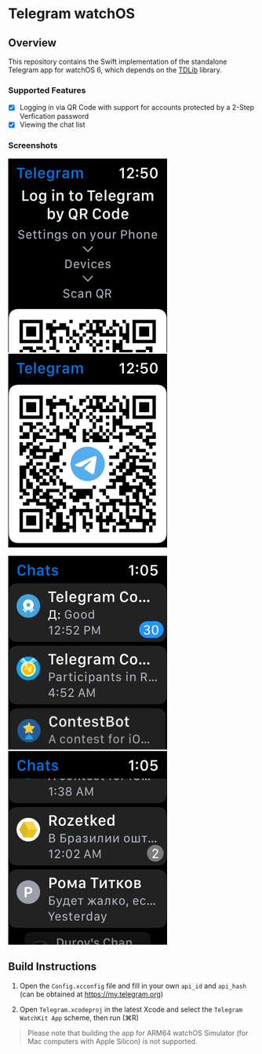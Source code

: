 # Telegram watchOS

## Overview

This repository contains the Swift implementation of the standalone Telegram app for watchOS 6, which depends on the [TDLib](https://github.com/tdlib/td) library.

### Supported Features

- [x] Logging in via QR Code with support for accounts protected by a 2-Step Verfication password
- [x] Viewing the chat list

### Screenshots

![Logging in via QR Code 1](Screenshots/LogIn_1.png) ![Logging in via QR Code 2](Screenshots/LogIn_2.png)

![Chat List 1](Screenshots/Chats_1.png) ![Chat List 2](Screenshots/Chats_2.png)

## Build Instructions

1. Open the `Config.xcconfig` file and fill in your own `api_id` and `api_hash` (can be obtained at https://my.telegram.org)

2. Open `Telegram.xcodeproj` in the latest Xcode and select the `Telegram WatchKit App` scheme, then run (⌘R)

> Please note that building the app for ARM64 watchOS Simulator (for Mac computers with Apple Silicon) is not supported.
